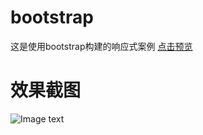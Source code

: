 # bootstrap
这是使用bootstrap构建的响应式案例
[点击预览](https://zhangboyang123.github.io/bootstrap/)
# 效果截图
![Image text](https://zhangboyang123.github.io/bootstrap/img-folder/pc1.jpg)
